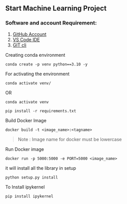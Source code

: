 ## Start Machine Learning Project

### Software and account Requirement:

1. [GitHub Account](https://github.com/)
2. [VS Code IDE](https://code.visualstudio.com/)
3. [GIT cli](https://git-scm.com/downloads)

Creating conda environment
```
conda create -p venv python==3.10 -y
```

For activating the environment
```
conda activate venv/
```
OR
```
conda activate venv
```

```
pip install -r requirements.txt
```

Build Docker Image
```
docker build -t <image_name>:<tagname>
```
> Note : Image name for docker must be lowercase

Run Docker image
```
docker run -p 5000:5000 -e PORT=5000 <image_name>
```

it will install all the library in setup
```
python setup.py install
```

To Install ipykernel
```
pip install ipykernel
```